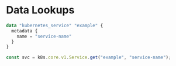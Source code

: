 # Data Lookups

```terraform
data "kubernetes_service" "example" {
  metadata {
    name = "service-name"
  }
}
```

```typescript
const svc = k8s.core.v1.Service.get("example", "service-name");
```
